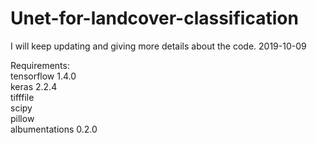# Unet-for-landcover-classification
  I will keep updating and giving more details about the code. 2019-10-09
 
 Requirements:    
 tensorflow 1.4.0     
 keras 2.2.4      
 tifffile     
 scipy      
 pillow     
 albumentations 0.2.0   
